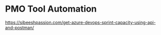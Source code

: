 

# PMO Tool Automation
https://sibeeshpassion.com/get-azure-devops-sprint-capacity-using-api-and-postman/

